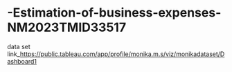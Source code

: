 # -Estimation-of-business-expenses-NM2023TMID33517
 data set link_https://public.tableau.com/app/profile/monika.m.s/viz/monikadataset/Dashboard1
